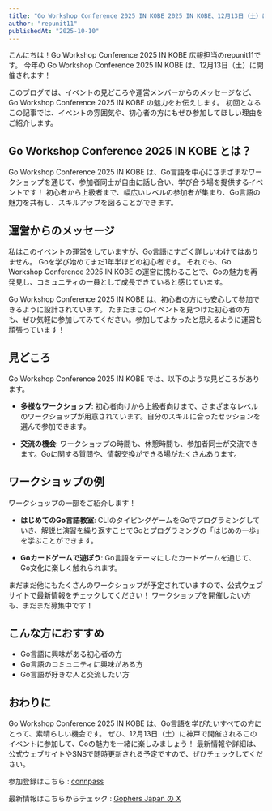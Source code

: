 ```yaml
---
title: "Go Workshop Conference 2025 IN KOBE 2025 IN KOBE、12月13日（土）に開催決定！初心者も大歓迎"
author: "repunit11"
publishedAt: "2025-10-10"
---
```


こんにちは！Go Workshop Conference 2025 IN KOBE 広報担当のrepunit11です。
今年の Go Workshop Conference 2025 IN KOBE は、12月13日（土）に開催されます！

このブログでは、イベントの見どころや運営メンバーからのメッセージなど、Go Workshop Conference 2025 IN KOBE の魅力をお伝えします。
初回となるこの記事では、イベントの雰囲気や、初心者の方にもぜひ参加してほしい理由をご紹介します。

## Go Workshop Conference 2025 IN KOBE とは？

Go Workshop Conference 2025 IN KOBE は、Go言語を中心にさまざまなワークショップを通じて、参加者同士が自由に話し合い、学び合う場を提供するイベントです！
初心者から上級者まで、幅広いレベルの参加者が集まり、Go言語の魅力を共有し、スキルアップを図ることができます。

## 運営からのメッセージ

私はこのイベントの運営をしていますが、Go言語にすごく詳しいわけではありません。
Goを学び始めてまだ1年半ほどの初心者です。
それでも、Go Workshop Conference 2025 IN KOBE の運営に携わることで、Goの魅力を再発見し、コミュニティの一員として成長できていると感じています。

Go Workshop Conference 2025 IN KOBE は、初心者の方にも安心して参加できるように設計されています。
たまたまこのイベントを見つけた初心者の方も、ぜひ気軽に参加してみてください。参加してよかったと思えるように運営も頑張っています！

## 見どころ

Go Workshop Conference 2025 IN KOBE では、以下のような見どころがあります。

- **多様なワークショップ**: 初心者向けから上級者向けまで、さまざまなレベルのワークショップが用意されています。自分のスキルに合ったセッションを選んで参加できます。

- **交流の機会**: ワークショップの時間も、休憩時間も、参加者同士が交流できます。Goに関する質問や、情報交換ができる場がたくさんあります。

## ワークショップの例

ワークショップの一部をご紹介します！

- **はじめてのGo言語教室**: CLIのタイピングゲームをGoでプログラミングしていき、解説と演習を繰り返すことでGoとプログラミングの「はじめの一歩」を学ぶことができます。

- **Goカードゲームで遊ぼう**: Go言語をテーマにしたカードゲームを通じて、Go文化に楽しく触れられます。

まだまだ他にもたくさんのワークショップが予定されていますので、公式ウェブサイトで最新情報をチェックしてください！
ワークショップを開催したい方も、まだまだ募集中です！

## こんな方におすすめ

- Go言語に興味がある初心者の方
- Go言語のコミュニティに興味がある方
- Go言語が好きな人と交流したい方


## おわりに

Go Workshop Conference 2025 IN KOBE は、Go言語を学びたいすべての方にとって、素晴らしい機会です。
ぜひ、12月13日（土）に神戸で開催されるこのイベントに参加して、Goの魅力を一緒に楽しみましょう！
最新情報や詳細は、公式ウェブサイトやSNSで随時更新される予定ですので、ぜひチェックしてください。

参加登録はこちら : [connpass](https://go-workshop-conference.connpass.com/event/362435/)

最新情報はこちらからチェック : [Gophers Japan の X](https://x.com/gophers_jp)

